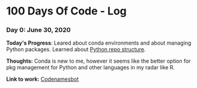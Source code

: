 # 100 Days Of Code - Log

### Day 0: June 30, 2020 

**Today's Progress**: Leared about conda environments and about managing Python packages. Learned about [Python repo structure](https://kenreitz.org/essays/repository-structure-and-python).

**Thoughts:** Conda is new to me, however it seems like the better option for pkg management for Python and other languages in my radar like R.

**Link to work:** [Codenamesbot](https://github.com/iyer-san/codenamesbot)


